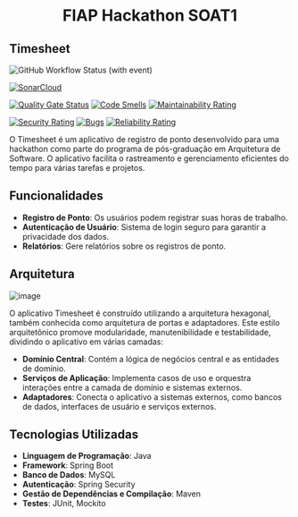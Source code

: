 <div align="center">
  <h1>FIAP Hackathon SOAT1</h1>
</div>

## Timesheet
![GitHub Workflow Status (with event)](https://img.shields.io/github/actions/workflow/status/FIAP-Grupo56-SOAT1/MICROSERV_PEDIDO_FAST-EATS/main-pipeline.yml?logo=github)

[![SonarCloud](https://sonarcloud.io/images/project_badges/sonarcloud-white.svg)](https://sonarcloud.io/summary/new_code?id=FIAP-Grupo56-SOAT1_HACKATHON_API)

[![Quality Gate Status](https://sonarcloud.io/api/project_badges/measure?project=FIAP-Grupo56-SOAT1_HACKATHON_API&metric=alert_status)](https://sonarcloud.io/summary/new_code?id=FIAP-Grupo56-SOAT1_HACKATHON_API) [![Code Smells](https://sonarcloud.io/api/project_badges/measure?project=FIAP-Grupo56-SOAT1_HACKATHON_API&metric=code_smells)](https://sonarcloud.io/summary/new_code?id=FIAP-Grupo56-SOAT1_HACKATHON_API) [![Maintainability Rating](https://sonarcloud.io/api/project_badges/measure?project=FIAP-Grupo56-SOAT1_HACKATHON_API&metric=sqale_rating)](https://sonarcloud.io/summary/new_code?id=FIAP-Grupo56-SOAT1_HACKATHON_API)

[![Security Rating](https://sonarcloud.io/api/project_badges/measure?project=FIAP-Grupo56-SOAT1_HACKATHON_API&metric=security_rating)](https://sonarcloud.io/summary/new_code?id=FIAP-Grupo56-SOAT1_HACKATHON_API) [![Bugs](https://sonarcloud.io/api/project_badges/measure?project=FIAP-Grupo56-SOAT1_HACKATHON_API&metric=bugs)](https://sonarcloud.io/summary/new_code?id=FIAP-Grupo56-SOAT1_HACKATHON_API) [![Reliability Rating](https://sonarcloud.io/api/project_badges/measure?project=FIAP-Grupo56-SOAT1_HACKATHON_API&metric=reliability_rating)](https://sonarcloud.io/summary/new_code?id=FIAP-Grupo56-SOAT1_HACKATHON_API)

O Timesheet é um aplicativo de registro de ponto desenvolvido para uma hackathon como parte do programa de pós-graduação em Arquitetura de Software. O aplicativo facilita o rastreamento e gerenciamento eficientes do tempo para várias tarefas e projetos.

## Funcionalidades
- **Registro de Ponto**: Os usuários podem registrar suas horas de trabalho.
- **Autenticação de Usuário**: Sistema de login seguro para garantir a privacidade dos dados.
- **Relatórios**: Gere relatórios sobre os registros de ponto.

## Arquitetura
![image](https://github.com/FIAP-Grupo56-SOAT1/HACKATHON_API/assets/47258234/65f93f48-3a6b-4100-93e6-773e63017c7b)


O aplicativo Timesheet é construído utilizando a arquitetura hexagonal, também conhecida como arquitetura de portas e adaptadores. Este estilo arquitetônico promove modularidade, manutenibilidade e testabilidade, dividindo o aplicativo em várias camadas:

- **Domínio Central**: Contém a lógica de negócios central e as entidades de domínio.
- **Serviços de Aplicação**: Implementa casos de uso e orquestra interações entre a camada de domínio e sistemas externos.
- **Adaptadores**: Conecta o aplicativo a sistemas externos, como bancos de dados, interfaces de usuário e serviços externos.

## Tecnologias Utilizadas
- **Linguagem de Programação**: Java
- **Framework**: Spring Boot
- **Banco de Dados**: MySQL
- **Autenticação**: Spring Security
- **Gestão de Dependências e Compilação**: Maven
- **Testes**: JUnit, Mockito
